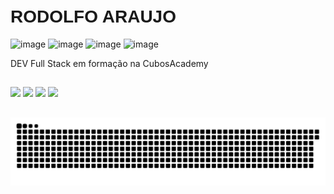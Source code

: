 # <font face="Helvetica"> RODOLFO ARAUJO </font>
![image](https://user-images.githubusercontent.com/94018223/141216797-fa57c9ab-41af-40e4-9dbb-80fb1bb2853a.png) ![image](https://user-images.githubusercontent.com/94018223/141216938-f17bc657-9fe7-4dd3-9f0e-81c463290e2d.png) ![image](https://user-images.githubusercontent.com/94018223/141217027-762f4e6d-e1fc-40e1-b326-e9a971f80cab.png) ![image](https://user-images.githubusercontent.com/94018223/141217050-00be2c17-e678-4641-b519-d6ffce4d104f.png)

DEV Full Stack em formação na CubosAcademy 

##

<div> 
    <a href="https://www.instagram.com/rodolfo__araujo/" target="_blank"><img src="https://img.shields.io/badge/-Instagram-%23E4405F?style=for-the-badge&logo=instagram&logoColor=white" target="_blank"></a>
   <a href="https://discord.gg/RodolfoAraujo#9601" target="_blank"><img src="https://img.shields.io/badge/Discord-7289DA?style=for-the-badge&logo=discord&logoColor=white" target="_blank"></a> 
  <a href="https://www.linkedin.com/in/rodolfo-barros-de-araujo-b7baa040/" target="_blank"><img src="https://img.shields.io/badge/-LinkedIn-%230077B5?style=for-the-badge&logo=linkedin&logoColor=white" target="_blank"></a> 
     <a href="https://www.facebook.com/rodolfo.araujo.739/" target="_blank"><img src="https://img.shields.io/badge/Facebook-1877F2?style=for-the-badge&logo=facebook&logoColor=white" target="_blank"></a> 
    
 ##
    
![Snake animation](https://github.com/RodolfoArauj0/RodolfoArauj0/blob/output/github-contribution-grid-snake.svg)
 
</div>
